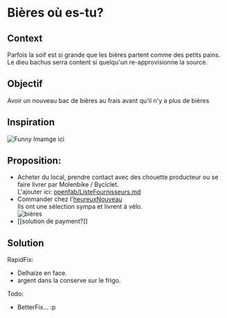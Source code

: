 # Bières où es-tu?

## Context
Parfois la soif est si grande que les bières partent comme des petits pains. Le dieu bachus serra content si quelqu'un re-approvisionne la source.

## Objectif
Avoir un nouveau bac de bières au frais avant qu'il n'y a plus de bières

## Inspiration

![Funny Imamge ici](https://s-media-cache-ak0.pinimg.com/736x/6e/bb/e2/6ebbe26c3f62bf5d2f13a116e175feaf.jpg)

## Proposition:

- Acheter du local, prendre contact avec des chouette producteur ou se faire livrer par Molenbike / Byciclet.   
L'ajouter ici: [openfab/ListeFournisseurs.md](https://github.com/openfab-lab/openfab/blob/master/ListeFournisseurs.md)
- Commander chez l'[heureuxNouveau](http://www.lheureuxnouveau.be/fr/index)  
Ils ont une sélection sympa et livrent à vélo.  
![bières](https://user-images.githubusercontent.com/12049360/27472425-8c0404e8-57fb-11e7-8196-0a2a37e5334c.jpg)
- [[solution de payment?]] 

## Solution

RapidFix: 
- Delhaize en face. 
- argent dans la conserve sur le frigo.

Todo: 
- BetterFix... :p

